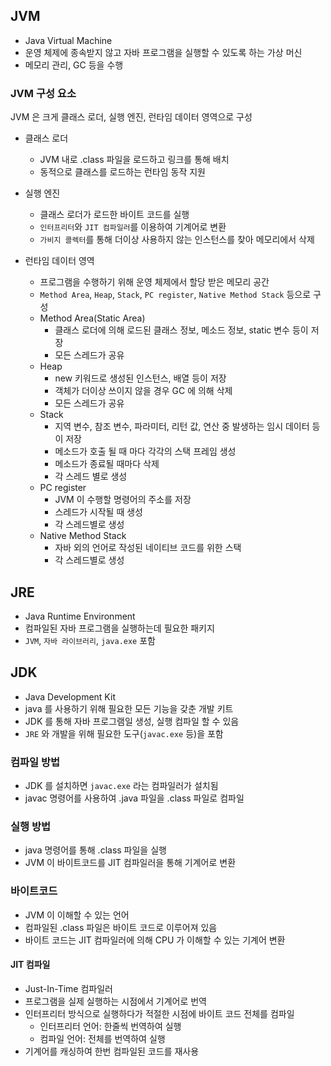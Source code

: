 ## JVM
- Java Virtual Machine
- 운영 체제에 종속받지 않고 자바 프로그램을 실행할 수 있도록 하는 가상 머신
- 메모리 관리, GC 등을 수행

### JVM 구성 요소
JVM 은 크게 클래스 로더, 실행 엔진, 런타임 데이터 영역으로 구성

- 클래스 로더
  - JVM 내로 .class 파일을 로드하고 링크를 통해 배치
  - 동적으로 클래스를 로드하는 런타임 동작 지원

- 실행 엔진
  - 클래스 로더가 로드한 바이트 코드를 실행
  - `인터프리터`와 `JIT 컴파일러`를 이용하여 기계어로 변환
  - `가비지 콜렉터`를 통해 더이상 사용하지 않는 인스턴스를 찾아 메모리에서 삭제

- 런타임 데이터 영역
  - 프로그램을 수행하기 위해 운영 체제에서 할당 받은 메모리 공간
  - `Method Area`, `Heap`, `Stack`, `PC register`, `Native Method Stack` 등으로 구성
  - Method Area(Static Area)
    - 클래스 로더에 의해 로드된 클래스 정보, 메소드 정보, static 변수 등이 저장
    - 모든 스레드가 공유
  - Heap
    - new 키워드로 생성된 인스턴스, 배열 등이 저장
    - 객체가 더이상 쓰이지 않을 경우 GC 에 의해 삭제
    - 모든 스레드가 공유
  - Stack
    - 지역 변수, 참조 변수, 파라미터, 리턴 값, 연산 중 발생하는 임시 데이터 등이 저장
    - 메소드가 호출 될 때 마다 각각의 스택 프레임 생성
    - 메소드가 종료될 때마다 삭제
    - 각 스레드 별로 생성
  - PC register
    - JVM 이 수행할 명령어의 주소를 저장
    - 스레드가 시작될 때 생성
    - 각 스레드별로 생성
  - Native Method Stack
    - 자바 외의 언어로 작성된 네이티브 코드를 위한 스택
    - 각 스레드별로 생성

## JRE
- Java Runtime Environment
- 컴파일된 자바 프로그램을 실행하는데 필요한 패키지
- `JVM`, `자바 라이브러리`, `java.exe` 포함

## JDK
- Java Development Kit
- java 를 사용하기 위해 필요한 모든 기능을 갖춘 개발 키트
- JDK 를 통해 자바 프로그램일 생성, 실행 컴파일 할 수 있음
- `JRE` 와 개발을 위해 필요한 도구(`javac.exe` 등)을 포함

### 컴파일 방법
- JDK 를 설치하면 `javac.exe` 라는 컴파일러가 설치됨
- javac 명령어를 사용하여 .java 파일을 .class 파일로 컴파일

### 실행 방법
- java 명령어를 통해 .class 파일을 실행
- JVM 이 바이트코드를 JIT 컴파일러을 통해 기계어로 변환

### 바이트코드
- JVM 이 이해할 수 있는 언어
- 컴파일된 .class 파일은 바이트 코드로 이루어져 있음
- 바이트 코드는 JIT 컴파일러에 의해 CPU 가 이해할 수 있는 기계어 변환

#### JIT 컴파일
- Just-In-Time 컴파일러
- 프로그램을 실제 실행하는 시점에서 기계어로 번역
- 인터프리터 방식으로 실행하다가 적절한 시점에 바이트 코드 전체를 컴파일
  - 인터프리터 언어: 한줄씩 번역하여 실행
  - 컴파일 언어: 전체를 번역하여 실행
- 기계어를 캐싱하여 한번 컴파일된 코드를 재사용
